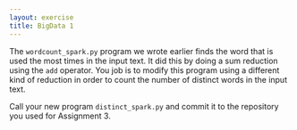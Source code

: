 ```yaml
---
layout: exercise
title: BigData 1
---
```


The `wordcount_spark.py` program we wrote earlier finds the word that is used the most times in the input text. It did this by doing a sum reduction
using the `add` operator. You job is to modify this program using a different kind of reduction in order to count the number of distinct words in 
the input text.

Call your new program `distinct_spark.py` and commit it to the repository you used for Assignment 3.


